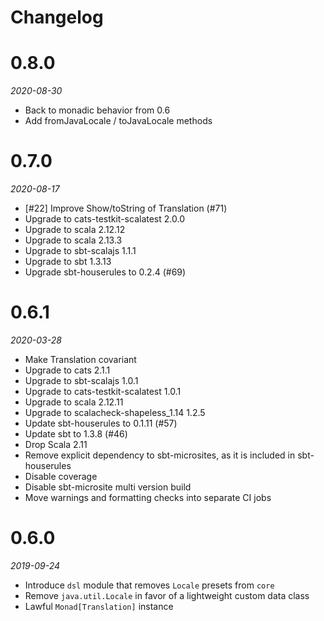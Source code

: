 # Changelog

# 0.8.0

_2020-08-30_

 * Back to monadic behavior from 0.6
 * Add fromJavaLocale / toJavaLocale methods

# 0.7.0

_2020-08-17_

 * [#22] Improve Show/toString of Translation (#71)
 * Upgrade to cats-testkit-scalatest 2.0.0
 * Upgrade to scala 2.12.12
 * Upgrade to scala 2.13.3
 * Upgrade to sbt-scalajs 1.1.1
 * Upgrade to sbt 1.3.13
 * Upgrade sbt-houserules to 0.2.4 (#69)

# 0.6.1

_2020-03-28_

 * Make Translation covariant
 * Upgrade to cats 2.1.1
 * Upgrade to sbt-scalajs 1.0.1
 * Upgrade to cats-testkit-scalatest 1.0.1
 * Upgrade to scala 2.12.11
 * Upgrade to scalacheck-shapeless_1.14 1.2.5
 * Update sbt-houserules to 0.1.11 (#57)
 * Update sbt to 1.3.8 (#46)
 * Drop Scala 2.11
 * Remove explicit dependency to sbt-microsites, as it is included in sbt-houserules
 * Disable coverage
 * Disable sbt-microsite multi version build
 * Move warnings and formatting checks into separate CI jobs

# 0.6.0

_2019-09-24_

 * Introduce `dsl` module that removes `Locale` presets from `core`
 * Remove `java.util.Locale` in favor of a lightweight custom data class
 * Lawful `Monad[Translation]` instance